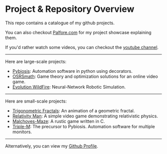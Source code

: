 # Project & Repository Overview


This repo contains a catalogue of my github projects.

You can also checkout [Palfore.com](https://palfore.com/) for my project showcase explaining them.

If you'd rather watch some videos, you can checkout the [youtube channel](https://www.youtube.com/channel/UCB_JCZhjR16dXHrSlX7ANtg).

---

Here are large-scale projects:
- [Pybiosis](https://github.com/Palfore/Pybiosis): Automation software in python using decorators.
- [OSRSmath](https://github.com/Palfore/OSRSmath): Game theory and optimization solutions for an online video game.
- [Evolution WildFire](https://github.com/Palfore/Evolution-WildFire): Neural-Network Robotic Simulation.

---

Here are small-scale projects:
- [Trigonometric Fractals](https://github.com/Palfore/Trigonometric-Fractal): An animation of a geometric fractal.
- [Relativity Man](https://github.com/Palfore/Relativity-Man): A simple video game demonstrating relativistic physics.
- [Malchoves-Maze](https://github.com/Palfore/Malchoves-Maze): A rustic game written in C.
- [Triple-M](https://github.com/Palfore/Triple-M): The precursor to Pybiosis. Automation software for multiple monitors.

---
Alternatively, you can view my [Github Profile](https://github.com/Palfore).

